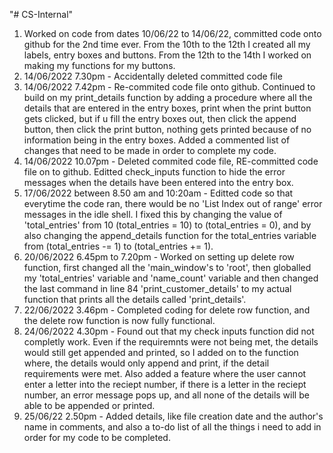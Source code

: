 "# CS-Internal"  
1. Worked on code from dates 10/06/22 to 14/06/22, committed code onto github for the 2nd time ever. From the 10th to the 12th I created all my labels, entry boxes and buttons. From the 12th to the 14th I worked on making my functions for my buttons.
2. 14/06/2022 7.30pm - Accidentally deleted committed code file
3. 14/06/2022 7.42pm - Re-commited code file onto github. Continued to build on my print_details function by adding a procedure where all the details that are entered in the entry boxes, print when the print button gets clicked, but if u fill the entry boxes out, then click the append button, then click the print button, nothing gets printed because of no information being in the entry boxes. Added a commented list of changes that need to be made in order to complete my code.
4. 14/06/2022 10.07pm - Deleted commited code file, RE-committed code file on to github. Editted check_inputs function to hide the error messages when the details have been entered into the entry box.
5. 17/06/2022 between 8.50 am and 10:20am - Editted code so that everytime the code ran, there would be no 'List Index out of range' error messages in the idle shell. I fixed this by changing the value of 'total_entries' from 10 (total_entries = 10) to (total_entries = 0), and by also changing the append_details function for the total_entries variable from (total_entries -= 1) to (total_entries += 1). 
6. 20/06/2022 6.45pm to 7.20pm - Worked on setting up delete row function, first changed all the 'main_window's to 'root', then globalled my 'total_entries' variable and 'name_count' variable and then changed the last command in line 84 'print_customer_details' to my actual function that prints all the details called 'print_details'. 
7. 22/06/2022 3.46pm - Completed coding for delete row function, and the delete row function is now fully functional.
8. 24/06/2022 4.30pm - Found out that my check inputs function did not completly work. Even if the requiremnts were not being met, the details would still get appended and printed, so I added on to the function where, the details would only append and print, if the detail requirements were met. Also added a feature where the user cannot enter a letter into the reciept number, if there is a letter in the reciept number, an error message pops up, and all none of the details will be able to be appended or printed.
9. 25/06/22 2.50pm - Added details, like file creation date and the author's name in comments, and also a to-do list of all the things i need to add in order for my code to be completed.
